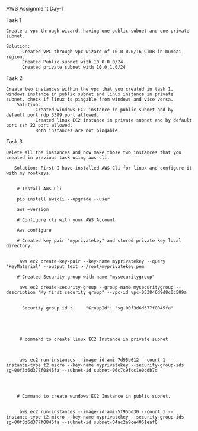 AWS Assignment Day-1


Task 1

    Create a vpc through wizard, having one public subnet and one private subnet.

    Solution: 
          Created VPC through vpc wizard of 10.0.0.0/16 CIDR in mumbai region.
          Created Public subnet with 10.0.0.0/24
          Created private subnet with 10.0.1.0/24


Task 2

    Create two instances within the vpc that you created in task 1, windows instance in public subnet and linux instance in private subnet. check if linux is pingable from windows and vice versa.
        Solution:
               Created windows EC2 instance in public subnet and by default port rdp 3389 port allowed.
               Created linux EC2 instance in private subnet and by default port ssh 22 port allowed.
               Both instances are not pingable.




Task 3

    Delete all the instances and now make those two instances that you created in previous task using aws-cli.

       Solution: First I have installed AWS Cli for linux and configure it with my rootkeys.


        # Install AWS Cli

        pip install awscli --upgrade --user

        aws –version

        # Configure cli with your AWS Account
 
        Aws configure

        # Created key pair "myprivatekey" and stored private key local directory.


         aws ec2 create-key-pair --key-name myprivatekey --query 'KeyMaterial' --output text > /root/myprivatekey.pem
      
        # Created Security group with name "mysecuritygroup"

         aws ec2 create-security-group --group-name mysecuritygroup --description "My first security group" --vpc-id vpc-053846d9d8c0c509a


          Security group id :     "GroupId": "sg-00f3d6d377f0845fa" 





         # command to create linux EC2 Instance in private subnet



         aws ec2 run-instances --image-id ami-7d95b612 --count 1 --instance-type t2.micro --key-name myprivatekey --security-group-ids sg-00f3d6d377f0845fa --subnet-id subnet-06c7c9fcc1e0cdb7d




        # Command to create windows EC2 Instance in public subnet.


         aws ec2 run-instances --image-id ami-5f95bd30 --count 1 --instance-type t2.micro --key-name myprivatekey --security-group-ids sg-00f3d6d377f0845fa --subnet-id subnet-04ac2a9ce4051eaf0
	


